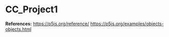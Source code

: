 # CC_Project1

**References:**
https://p5js.org/reference/
https://p5js.org/examples/objects-objects.html
